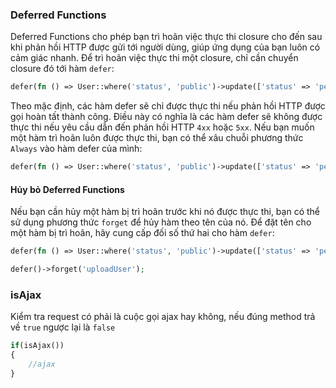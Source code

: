 ### Deferred Functions
Deferred Functions cho phép bạn trì hoãn việc thực thi closure cho đến sau khi phản hồi HTTP được gửi tới người dùng, 
giúp ứng dụng của bạn luôn có cảm giác nhanh. Để trì hoãn việc thực thi một closure, chỉ cần chuyển closure đó tới hàm `defer`:

```php
defer(fn () => User::where('status', 'public')->update(['status' => 'pending']), 'uploadUser');
```

Theo mặc định, các hàm defer sẽ chỉ được thực thi nếu phản hồi HTTP được gọi hoàn tất thành công. Điều này có nghĩa là các hàm defer sẽ không được thực thi nếu yêu cầu dẫn đến phản hồi HTTP `4xx` hoặc `5xx`. 
Nếu bạn muốn một hàm trì hoãn luôn được thực thi, bạn có thể xâu chuỗi phương thức `Always` vào hàm defer của mình:

```php
defer(fn () => User::where('status', 'public')->update(['status' => 'pending']), 'uploadUser')->always();
```

#### Hủy bỏ Deferred Functions

Nếu bạn cần hủy một hàm bị trì hoãn trước khi nó được thực thi, bạn có thể sử dụng phương thức `forget` để hủy hàm theo tên của nó. 
Để đặt tên cho một hàm bị trì hoãn, hãy cung cấp đối số thứ hai cho hàm `defer`:

```php
defer(fn () => User::where('status', 'public')->update(['status' => 'pending']), 'uploadUser');

defer()->forget('uploadUser');
```

### isAjax
Kiểm tra request có phải là cuộc gọi ajax hay không, nếu đúng method trả về `true` ngược lại là `false`

```php
if(isAjax())
{
    //ajax
}
```
